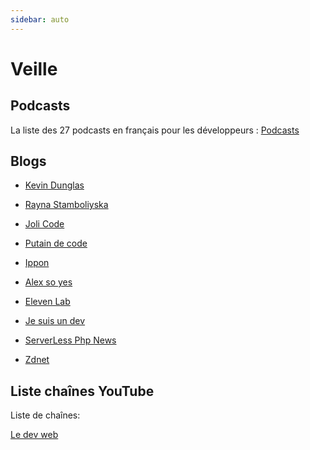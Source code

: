 ```yaml
---
sidebar: auto
---
```

# Veille

## Podcasts
La liste des 27 podcasts en français pour les développeurs :
[Podcasts](https://alexsoyes.com/podcasts-developpeurs/) 


## Blogs

- [Kevin Dunglas](https://dunglas.fr/)

- [Rayna Stamboliyska](https://www.zdnet.fr/blogs/50-nuances-d-internet/)

- [Joli Code](https://jolicode.com/blog/archives)

- [Putain de code](https://putaindecode.io/) 

- [Ippon](https://blog.ippon.fr/)

- [Alex so yes](https://alexsoyes.com/)

- [Eleven Lab]( https://blog.eleven-labs.com/)

- [Je suis un dev]( https://www.jesuisundev.com)

- [ServerLess Php News](https://serverless-php.news/)

- [Zdnet](https://www.zdnet.fr/)

    

  

 ## Liste chaînes YouTube
  
   Liste de chaînes:

   [Le dev web]( https://www.ledevweb.fr/ )
      

